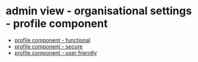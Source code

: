 # admin view - organisational settings - profile component

- [profile component - functional](4c1a.md)
- [profile component - secure](4c1b.md)
- [profile component - user friendly](4c1c.md)

